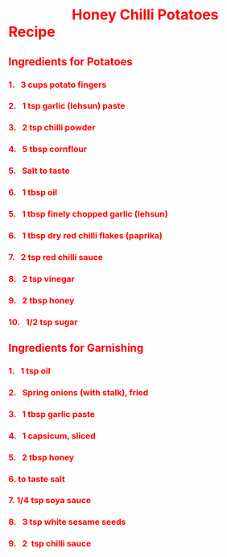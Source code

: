 # <span style="color: rgb(255, 0, 0)">                   Honey Chilli Potatoes Recipe </span>

## <span style="color: rgb(255, 0, 0)"> Ingredients for Potatoes</span>



### <span style="color: rgb(255, 0, 0)"> 1.   3 cups potato fingers</span>

### <span style="color: rgb(255, 0, 0)">2.   1 tsp garlic (lehsun) paste</span>

### <span style="color: rgb(255, 0, 0)">3.   2 tsp chilli powder</span>

### <span style="color: rgb(255, 0, 0)"> 4.   5 tbsp cornflour</span>

### <span style="color: rgb(255, 0, 0)">5.   Salt to taste</span>

### <span style="color: rgb(255, 0, 0)">6.   1 tbsp oil</span>

### <span style="color: rgb(255, 0, 0)">5.   1 tbsp finely chopped garlic (lehsun)</span>

### <span style="color: rgb(255, 0, 0)">6.   1 tbsp dry red chilli flakes (paprika)</span>

### <span style="color: rgb(255, 0, 0)">7.   2 tsp red chilli sauce</span>

### <span style="color: rgb(255, 0, 0)">8.   2 tsp vinegar</span>

### <span style="color: rgb(255, 0, 0)">9.   2 tbsp honey</span>

### <span style="color: rgb(255, 0, 0)">10.   1/2 tsp sugar</span>



## <span style="color: rgb(255, 0, 0)"> Ingredients for Garnishing</span>



### <span style="color: rgb(255, 0, 0)"> 1.   1 tsp oil</span>

### <span style="color: rgb(255, 0, 0)">2.   Spring onions (with stalk), fried</span>

### <span style="color: rgb(255, 0, 0)">3.   1 tbsp garlic paste</span>

### <span style="color: rgb(255, 0, 0)">4.   1 capsicum, sliced</span>

### <span style="color: rgb(255, 0, 0)">5.   2 tbsp honey</span>

### <span style="color: rgb(255, 0, 0)">6.  to taste salt</span>

### <span style="color: rgb(255, 0, 0)">7.  1/4 tsp soya sauce</span>

### <span style="color: rgb(255, 0, 0)">8.   3 tsp white sesame seeds</span>

### <span style="color: rgb(255, 0, 0)">9.   2  tsp chilli sauce</span>
